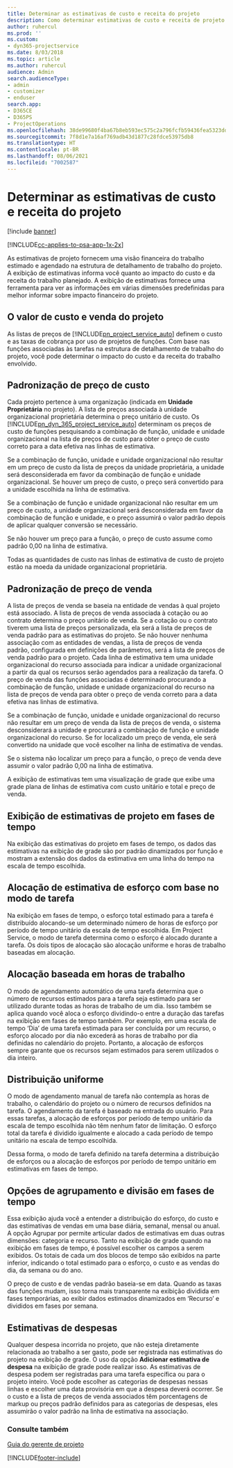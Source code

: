 ```yaml
---
title: Determinar as estimativas de custo e receita do projeto
description: Como determinar estimativas de custo e receita de projeto no Project Service
author: ruhercul
ms.prod: ''
ms.custom:
- dyn365-projectservice
ms.date: 8/03/2018
ms.topic: article
ms.author: ruhercul
audience: Admin
search.audienceType:
- admin
- customizer
- enduser
search.app:
- D365CE
- D365PS
- ProjectOperations
ms.openlocfilehash: 38de99680f4ba67b8eb593ec575c2a796fcfb59436fea5323dd1d86d7cf3d797
ms.sourcegitcommit: 7f8d1e7a16af769adb43d1877c28fdce53975db8
ms.translationtype: HT
ms.contentlocale: pt-BR
ms.lasthandoff: 08/06/2021
ms.locfileid: "7002587"
---
```

# <a name="determine-project-cost-and-revenue-estimates"></a>Determinar as estimativas de custo e receita do projeto 

[!include [banner](../includes/psa-now-project-operations.md)]

[!INCLUDE[cc-applies-to-psa-app-1x-2x](../includes/cc-applies-to-psa-app-1x-2x.md)]

As estimativas de projeto fornecem uma visão financeira do trabalho estimado e agendado na estrutura de detalhamento de trabalho do projeto. A exibição de estimativas informa você quanto ao impacto do custo e da receita do trabalho planejado. A exibição de estimativas fornece uma ferramenta para ver as informações em várias dimensões predefinidas para melhor informar sobre impacto financeiro do projeto.  
  
## <a name="cost-and-sales-value-of-the-project"></a>O valor de custo e venda do projeto  
As listas de preços de [!INCLUDE[pn_project_service_auto](../includes/pn-project-service-auto.md)] definem o custo e as taxas de cobrança por uso de projetos de funções. Com base nas funções associadas às tarefas na estrutura de detalhamento de trabalho do projeto, você pode determinar o impacto do custo e da receita do trabalho envolvido.  
  
## <a name="cost-price-defaulting"></a>Padronização de preço de custo  
Cada projeto pertence à uma organização (indicada em **Unidade Proprietária** no projeto). A lista de preços associada à unidade organizacional proprietária determina o preço unitário de custo. Os [!INCLUDE[pn_dyn_365_project_service_auto](../includes/pn-dyn-365-project-service-auto.md)] determinam os preços de custo de funções pesquisando a combinação de função, unidade e unidade organizacional na lista de preços de custo para obter o preço de custo correto para a data efetiva nas linhas de estimativa.  
  
Se a combinação de função, unidade e unidade organizacional não resultar em um preço de custo da lista de preços da unidade proprietária, a unidade será desconsiderada em favor da combinação de função e unidade organizacional. Se houver um preço de custo, o preço será convertido para a unidade escolhida na linha de estimativa.  
  
Se a combinação de função e unidade organizacional não resultar em um preço de custo, a unidade organizacional será desconsiderada em favor da combinação de função e unidade, e o preço assumirá o valor padrão depois de aplicar qualquer conversão se necessário.  
  
 Se não houver um preço para a função, o preço de custo assume como padrão 0,00 na linha de estimativa.  
  
 Todas as quantidades de custo nas linhas de estimativa de custo de projeto estão na moeda da unidade organizacional proprietária.  
  
## <a name="sales-price-defaulting"></a>Padronização de preço de venda  
A lista de preços de venda se baseia na entidade de vendas à qual projeto está associado. A lista de preços de venda associada à cotação ou ao contrato determina o preço unitário de venda. Se a cotação ou o contrato tiverem uma lista de preços personalizada, ela será a lista de preços de venda padrão para as estimativas do projeto. Se não houver nenhuma associação com as entidades de vendas, a lista de preços de venda padrão, configurada em definições de parâmetros, será a lista de preços de venda padrão para o projeto. Cada linha de estimativa tem uma unidade organizacional do recurso associada para indicar a unidade organizacional a partir da qual os recursos serão agendados para a realização da tarefa. O preço de venda das funções associadas é determinado procurando a combinação de função, unidade e unidade organizacional do recurso na lista de preços de venda para obter o preço de venda correto para a data efetiva nas linhas de estimativa.  
  
Se a combinação de função, unidade e unidade organizacional do recurso não resultar em um preço de venda da lista de preços de venda, o sistema desconsiderará a unidade e procurará a combinação de função e unidade organizacional do recurso. Se for localizado um preço de venda, ele será convertido na unidade que você escolher na linha de estimativa de vendas.  
  
Se o sistema não localizar um preço para a função, o preço de venda deve assumir o valor padrão 0,00 na linha de estimativa.  
  
A exibição de estimativas tem uma visualização de grade que exibe uma grade plana de linhas de estimativa com custo unitário e total e preço de venda.  
  
## <a name="time-phased-view-of-project-estimates"></a>Exibição de estimativas de projeto em fases de tempo  
Na exibição das estimativas do projeto em fases de tempo, os dados das estimativas na exibição de grade são por padrão dinamizados por função e mostram a extensão dos dados da estimativa em uma linha do tempo na escala de tempo escolhida.  
  
## <a name="effort-estimate-allocation-based-on-task-mode"></a>Alocação de estimativa de esforço com base no modo de tarefa  
Na exibição em fases de tempo, o esforço total estimado para a tarefa é distribuído alocando-se um determinado número de horas de esforço por período de tempo unitário da escala de tempo escolhida. Em Project Service, o modo de tarefa determina como o esforço é alocado durante a tarefa. Os dois tipos de alocação são alocação uniforme e horas de trabalho baseadas em alocação. 
  
## <a name="work-hours-based-allocation"></a>Alocação baseada em horas de trabalho  
O modo de agendamento automático de uma tarefa determina que o número de recursos estimados para a tarefa seja estimado para ser utilizado durante todas as horas de trabalho de um dia. Isso também se aplica quando você aloca o esforço dividindo-o entre a duração das tarefas na exibição em fases de tempo também. Por exemplo, em uma escala de tempo ‘Dia’ de uma tarefa estimada para ser concluída por um recurso, o esforço alocado por dia não excederá as horas de trabalho por dia definidas no calendário do projeto. Portanto, a alocação de esforços sempre garante que os recursos sejam estimados para serem utilizados o dia inteiro.  
  
## <a name="even-distribution"></a>Distribuição uniforme  
O modo de agendamento manual de tarefa não contempla as horas de trabalho, o calendário do projeto ou o número de recursos definidos na tarefa. O agendamento da tarefa é baseado na entrada do usuário. Para essas tarefas, a alocação de esforços por período de tempo unitário da escala de tempo escolhida não têm nenhum fator de limitação. O esforço total da tarefa é dividido igualmente e alocado a cada período de tempo unitário na escala de tempo escolhida.  
  
Dessa forma, o modo de tarefa definido na tarefa determina a distribuição de esforços ou a alocação de esforços por período de tempo unitário em estimativas em fases de tempo.  
  
## <a name="grouping-and-time-phasing-options"></a>Opções de agrupamento e divisão em fases de tempo  
Essa exibição ajuda você a entender a distribuição do esforço, do custo e das estimativas de vendas em uma base diária, semanal, mensal ou anual. A opção Agrupar por permite articular dados de estimativas em duas outras dimensões: categoria e recurso. Tanto na exibição de grade quando na exibição em fases de tempo, é possível escolher os campos a serem exibidos. Os totais de cada um dos blocos de tempo são exibidos na parte inferior, indicando o total estimado para o esforço, o custo e as vendas do dia, da semana ou do ano.  
  
O preço de custo e de vendas padrão baseia-se em data. Quando as taxas das funções mudam, isso torna mais transparente na exibição dividida em fases temporárias, ao exibir dados estimados dinamizados em ‘Recurso’ e divididos em fases por semana.  
  
## <a name="expense-estimates"></a>Estimativas de despesas  
Qualquer despesa incorrida no projeto, que não esteja diretamente relacionada ao trabalho a ser gasto, pode ser registrada nas estimativas do projeto na exibição de grade. O uso da opção **Adicionar estimativa de despesa** na exibição de grade pode realizar isso. As estimativas de despesa podem ser registradas para uma tarefa específica ou para o projeto inteiro. Você pode escolher as categorias de despesas nessas linhas e escolher uma data provisória em que a despesa deverá ocorrer. Se o custo e a lista de preços de venda associados têm porcentagens de markup ou preços padrão definidos para as categorias de despesas, eles assumirão o valor padrão na linha de estimativa na associação.  
  
### <a name="see-also"></a>Consulte também  
 [Guia do gerente de projeto](../psa/project-manager-guide.md)


[!INCLUDE[footer-include](../includes/footer-banner.md)]